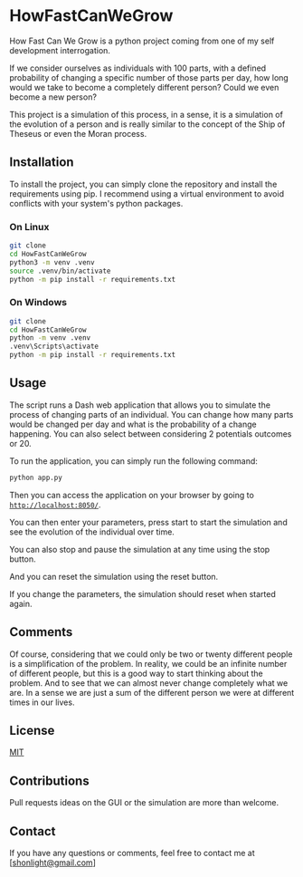 # HowFastCanWeGrow

How Fast Can We Grow is a python project coming from one of my self development interrogation.

If we consider ourselves as individuals with 100 parts, with a defined probability of changing a specific number of those parts per day, how long would we take to become a completely different person? Could we even become a new person?

This project is a simulation of this process, in a sense, it is a simulation of the evolution of a person and is really similar to the concept of the Ship of Theseus or even the Moran process.

## Installation

To install the project, you can simply clone the repository and install the requirements using pip. I recommend using a virtual environment to avoid conflicts with your system's python packages.

### On Linux
```bash
git clone
cd HowFastCanWeGrow
python3 -m venv .venv
source .venv/bin/activate
python -m pip install -r requirements.txt
```

### On Windows
```bash
git clone
cd HowFastCanWeGrow
python -m venv .venv
.venv\Scripts\activate
python -m pip install -r requirements.txt
```

## Usage
The script runs a Dash web application that allows you to simulate the process of changing parts of an individual. You can change how many parts would be changed per day and what is the probability of a change happening. You can also select between considering 2 potentials outcomes or 20.

To run the application, you can simply run the following command:
```bash
python app.py
```

Then you can access the application on your browser by going to [`http://localhost:8050/`](http://localhost:8050/).

You can then enter your parameters, press start to start the simulation and see the evolution of the individual over time.

You can also stop and pause the simulation at any time using the stop button.

And you can reset the simulation using the reset button.

If you change the parameters, the simulation should reset when started again.


## Comments

Of course, considering that we could only be two or twenty different people is a simplification of the problem. In reality, we could be an infinite number of different people, but this is a good way to start thinking about the problem. And to see that we can almost never change completely what we are. In a sense we are just a sum of the different person we were at different times in our lives.

## License
[MIT](https://choosealicense.com/licenses/mit/)

## Contributions
Pull requests ideas on the GUI or the simulation are more than welcome. 

## Contact
If you have any questions or comments, feel free to contact me at [shonlight@gmail.com]
